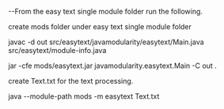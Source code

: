 --From the easy text single module folder run the following.


create mods folder under easy text single module folder

javac -d out src/easytext/javamodularity/easytext/Main.java src/easytext/module-info.java


jar -cfe mods/easytext.jar javamodularity.easytext.Main -C out .

create Text.txt for the text processing.

java --module-path mods -m easytext Text.txt
